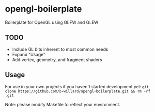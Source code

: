 opengl-boilerplate
==================

Boilerplate for OpenGL using GLFW and GLEW

## TODO ##
* Include GL bits inherent to most common needs
* Expand "Usage"
* Add vertex, geometry, and fragment shaders

## Usage ##
For use in your own projects if you haven't started development yet:
`git clone https://github.com/b-willard/opengl-boilerplate.git && rm -rf .git`

Note: please modify Makefile to reflect your environment.
